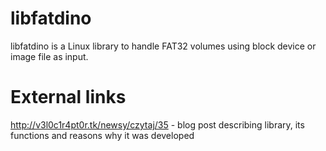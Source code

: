 libfatdino
==========

libfatdino is a Linux library to handle FAT32 volumes using block device or image file as input.

External links
==============
http://v3l0c1r4pt0r.tk/newsy/czytaj/35 -  blog post describing library, its functions and reasons why
                                          it was developed
